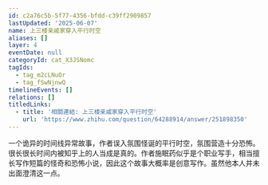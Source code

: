 ```yaml
---
id: c2a76c5b-5f77-4356-bfdd-c39ff2909857
lastUpdated: '2025-06-07'
name: 上三楼亲戚家穿入平行时空
aliases: []
layer: 4
eventDate: null
categoryId: cat_X3JSNomc
tagIds:
  - tag_m2cLNuOr
  - tag_fSwNjnwQ
timelineEvents: []
relations: []
titledLinks:
  - title: '相關連結: 上三楼亲戚家穿入平行时空'
    url: 'https://www.zhihu.com/question/64288914/answer/251898350'
---
```

一个诡异的时间线异常故事，作者误入氛围怪诞的平行时空，氛围营造十分恐怖。很长很长时间内被知乎上的人当成是真的。作者施眠药似乎是个职业写手，相当擅长写作短篇的怪奇和恐怖小说，因此这个故事大概率是创意写作。虽然他本人并未出面澄清这一点。
